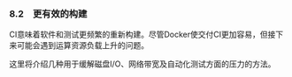 ### 8.2　更有效的构建

CI意味着软件和测试更频繁的重新构建。尽管Docker使交付CI更加容易，但接下来可能会遇到运算资源负载上升的问题。

这里将介绍几种用于缓解磁盘I/O、网络带宽及自动化测试方面的压力的方法。

